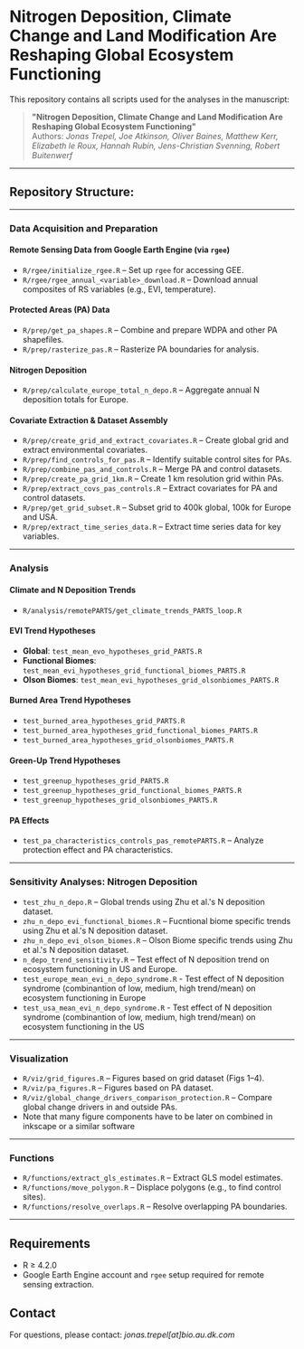 # Nitrogen Deposition, Climate Change and Land Modification Are Reshaping Global Ecosystem Functioning

This repository contains all scripts used for the analyses in the manuscript:

> **"Nitrogen Deposition, Climate Change and Land Modification Are Reshaping Global Ecosystem Functioning"**  
> Authors: *Jonas Trepel, Joe Atkinson, Oliver Baines, Matthew Kerr, Elizabeth le Roux, Hannah Rubin, Jens-Christian Svenning, Robert Buitenwerf*  

---

## Repository Structure:

---

### Data Acquisition and Preparation

#### **Remote Sensing Data from Google Earth Engine (via `rgee`)**
- `R/rgee/initialize_rgee.R` – Set up `rgee` for accessing GEE.
- `R/rgee/rgee_annual_<variable>_download.R` – Download annual composites of RS variables (e.g., EVI, temperature).

#### **Protected Areas (PA) Data**
- `R/prep/get_pa_shapes.R` – Combine and prepare WDPA and other PA shapefiles.
- `R/prep/rasterize_pas.R` – Rasterize PA boundaries for analysis.

#### **Nitrogen Deposition**
- `R/prep/calculate_europe_total_n_depo.R` – Aggregate annual N deposition totals for Europe.

#### **Covariate Extraction & Dataset Assembly**
- `R/prep/create_grid_and_extract_covariates.R` – Create global grid and extract environmental covariates.
- `R/prep/find_controls_for_pas.R` – Identify suitable control sites for PAs.
- `R/prep/combine_pas_and_controls.R` – Merge PA and control datasets.
- `R/prep/create_pa_grid_1km.R` – Create 1 km resolution grid within PAs.
- `R/prep/extract_covs_pas_controls.R` – Extract covariates for PA and control datasets.
- `R/prep/get_grid_subset.R` – Subset grid to 400k global, 100k for Europe and USA.
- `R/prep/extract_time_series_data.R` – Extract time series data for key variables.

---

### Analysis

#### **Climate and N Deposition Trends**
- `R/analysis/remotePARTS/get_climate_trends_PARTS_loop.R`

#### **EVI Trend Hypotheses**
- **Global**: `test_mean_evo_hypotheses_grid_PARTS.R`
- **Functional Biomes**: `test_mean_evi_hypotheses_grid_functional_biomes_PARTS.R`
- **Olson Biomes**: `test_mean_evi_hypotheses_grid_olsonbiomes_PARTS.R`

#### **Burned Area Trend Hypotheses**
- `test_burned_area_hypotheses_grid_PARTS.R`
- `test_burned_area_hypotheses_grid_functional_biomes_PARTS.R`
- `test_burned_area_hypotheses_grid_olsonbiomes_PARTS.R`

#### **Green-Up Trend Hypotheses**
- `test_greenup_hypotheses_grid_PARTS.R`
- `test_greenup_hypotheses_grid_functional_biomes_PARTS.R`
- `test_greenup_hypotheses_grid_olsonbiomes_PARTS.R`

#### **PA Effects**
- `test_pa_characteristics_controls_pas_remotePARTS.R` – Analyze protection effect and PA characteristics.

---

### Sensitivity Analyses: Nitrogen Deposition

- `test_zhu_n_depo.R` – Global trends using Zhu et al.'s N deposition dataset.
- `zhu_n_depo_evi_functional_biomes.R` – Fucntional biome specific trends using Zhu et al.'s N deposition dataset.
- `zhu_n_depo_evi_olson_biomes.R` – Olson Biome specific trends using Zhu et al.'s N deposition dataset.
- `n_depo_trend_sensitivity.R` – Test effect of N deposition trend on ecosystem functioning in US and Europe.
- `test_europe_mean_evi_n_depo_syndrome.R` - Test effect of N deposition syndrome (combinantion of low, medium, high trend/mean) on ecosystem functioning in Europe
- `test_usa_mean_evi_n_depo_syndrome.R` - Test effect of N deposition syndrome (combinantion of low, medium, high trend/mean) on ecosystem functioning in the US

---

### Visualization

- `R/viz/grid_figures.R` – Figures based on grid dataset (Figs 1–4).
- `R/viz/pa_figures.R` – Figures based on PA dataset.
- `R/viz/global_change_drivers_comparison_protection.R` – Compare global change drivers in and outside PAs.
- Note that many figure components have to be later on combined in inkscape or a similar software

---

### Functions

- `R/functions/extract_gls_estimates.R` – Extract GLS model estimates.
- `R/functions/move_polygon.R` – Displace polygons (e.g., to find control sites).
- `R/functions/resolve_overlaps.R` – Resolve overlapping PA boundaries.

---

## Requirements

- R ≥ 4.2.0
- Google Earth Engine account and `rgee` setup required for remote sensing extraction.


## Contact

For questions, please contact: *jonas.trepel[at]bio.au.dk.com*
